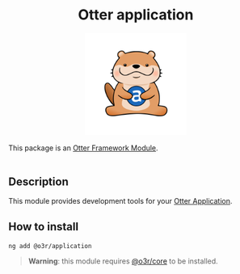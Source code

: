 <h1 align="center">Otter application</h1>
<p align="center">
  <img src="../../../.attachments/otter.png" alt="Super cute Otter!" width="40%"/>
</p>

This package is an [Otter Framework Module](https://github.com/AmadeusITGroup/otter/tree/main/docs/core/MODULE.md).
<br />
<br />

## Description

This module provides development tools for your [Otter Application](https://github.com/AmadeusITGroup/otter).

## How to install

```shell
ng add @o3r/application
```

> **Warning**: this module requires [@o3r/core](https://www.npmjs.com/package/@o3r/core) to be installed.
